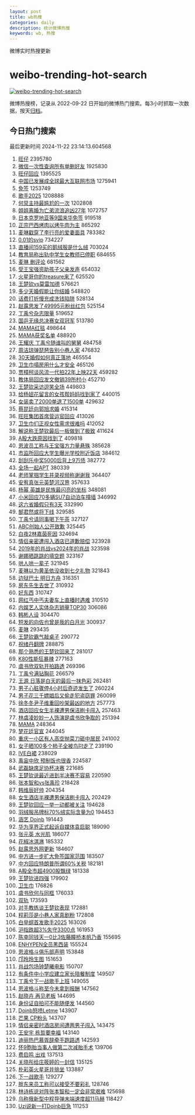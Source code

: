```yaml
---
layout: post
title: wb热搜
categories: daily
description: 统计微博热搜
keywords: wb, 热搜
---
```


微博实时热搜更新

# weibo-trending-hot-search

[![weibo-trending-hot-search](https://github.com/ameizi/weibo-trending-hot-search/actions/workflows/ci.yml/badge.svg)](https://github.com/ameizi/weibo-trending-hot-search/actions/workflows/ci.yml)

微博热搜榜，记录从 2022-09-22 日开始的微博热门搜索。每3小时抓取一次数据，按天[归档](./archives)。

## 今日热门搜索

<!-- BEGIN --> 
最后更新时间 2024-11-22 23:14:13.604568 
1. [旺仔](https://s.weibo.com/weibo?q=%E6%97%BA%E4%BB%94&t=31&band_rank=1&Refer=top) 2395780
1. [微信一次性查询所有单删好友](https://s.weibo.com/weibo?q=%23%E5%BE%AE%E4%BF%A1%E4%B8%80%E6%AC%A1%E6%80%A7%E6%9F%A5%E8%AF%A2%E6%89%80%E6%9C%89%E5%8D%95%E5%88%A0%E5%A5%BD%E5%8F%8B%23&t=31&band_rank=1&Refer=top) 1925830
1. [旺仔回应](https://s.weibo.com/weibo?q=%23%E6%97%BA%E4%BB%94%E5%9B%9E%E5%BA%94%23&t=31&band_rank=2&Refer=top) 1395525
1. [中国已发展成全球最大互联网市场](https://s.weibo.com/weibo?q=%23%E4%B8%AD%E5%9B%BD%E5%B7%B2%E5%8F%91%E5%B1%95%E6%88%90%E5%85%A8%E7%90%83%E6%9C%80%E5%A4%A7%E4%BA%92%E8%81%94%E7%BD%91%E5%B8%82%E5%9C%BA%23&t=31&band_rank=3&Refer=top) 1275941
1. [免签](https://s.weibo.com/weibo?q=%E5%85%8D%E7%AD%BE&t=31&band_rank=2&Refer=top) 1253749
1. [歌手2025](https://s.weibo.com/weibo?q=%E6%AD%8C%E6%89%8B2025&t=31&band_rank=1&Refer=top) 1208888
1. [何炅主持最尴尬的一次](https://s.weibo.com/weibo?q=%E4%BD%95%E7%82%85%E4%B8%BB%E6%8C%81%E6%9C%80%E5%B0%B4%E5%B0%AC%E7%9A%84%E4%B8%80%E6%AC%A1&t=31&band_rank=4&Refer=top) 1202808
1. [姐姐离婚为亡弟流浪追凶27年](https://s.weibo.com/weibo?q=%23%E5%A7%90%E5%A7%90%E7%A6%BB%E5%A9%9A%E4%B8%BA%E4%BA%A1%E5%BC%9F%E6%B5%81%E6%B5%AA%E8%BF%BD%E5%87%B627%E5%B9%B4%23&t=31&band_rank=4&Refer=top) 1072757
1. [日本克罗地亚等9国来华免签](https://s.weibo.com/weibo?q=%23%E6%97%A5%E6%9C%AC%E5%85%8B%E7%BD%97%E5%9C%B0%E4%BA%9A%E7%AD%899%E5%9B%BD%E6%9D%A5%E5%8D%8E%E5%85%8D%E7%AD%BE%23&t=31&band_rank=5&Refer=top) 919518
1. [正宗巴西烤肉以烤牛肉为主](https://s.weibo.com/weibo?q=%23%E6%AD%A3%E5%AE%97%E5%B7%B4%E8%A5%BF%E7%83%A4%E8%82%89%E4%BB%A5%E7%83%A4%E7%89%9B%E8%82%89%E4%B8%BA%E4%B8%BB%23&t=31&band_rank=3&Refer=top) 865292
1. [麦琳戳穿了李行亮的爱妻面具](https://s.weibo.com/weibo?q=%23%E9%BA%A6%E7%90%B3%E6%88%B3%E7%A9%BF%E4%BA%86%E6%9D%8E%E8%A1%8C%E4%BA%AE%E7%9A%84%E7%88%B1%E5%A6%BB%E9%9D%A2%E5%85%B7%23&t=31&band_rank=6&Refer=top) 783382
1. [0.01的svip](https://s.weibo.com/weibo?q=0.01%E7%9A%84svip&t=31&band_rank=5&Refer=top) 734227
1. [直播间159买的鹅绒服是什么绒](https://s.weibo.com/weibo?q=%23%E7%9B%B4%E6%92%AD%E9%97%B4159%E4%B9%B0%E7%9A%84%E9%B9%85%E7%BB%92%E6%9C%8D%E6%98%AF%E4%BB%80%E4%B9%88%E7%BB%92%23&t=31&band_rank=6&Refer=top) 703024
1. [教育局称出轨中学生女教师已停职](https://s.weibo.com/weibo?q=%23%E6%95%99%E8%82%B2%E5%B1%80%E7%A7%B0%E5%87%BA%E8%BD%A8%E4%B8%AD%E5%AD%A6%E7%94%9F%E5%A5%B3%E6%95%99%E5%B8%88%E5%B7%B2%E5%81%9C%E8%81%8C%23&t=31&band_rank=6&Refer=top) 684655
1. [麦琳 删评论](https://s.weibo.com/weibo?q=%E9%BA%A6%E7%90%B3%20%E5%88%A0%E8%AF%84%E8%AE%BA&t=31&band_rank=7&Refer=top) 681562
1. [受王宝强资助孩子父亲发声](https://s.weibo.com/weibo?q=%23%E5%8F%97%E7%8E%8B%E5%AE%9D%E5%BC%BA%E8%B5%84%E5%8A%A9%E5%AD%A9%E5%AD%90%E7%88%B6%E4%BA%B2%E5%8F%91%E5%A3%B0%23&t=31&band_rank=7&Refer=top) 654032
1. [火星哥你的treasure来了](https://s.weibo.com/weibo?q=%E7%81%AB%E6%98%9F%E5%93%A5%E4%BD%A0%E7%9A%84treasure%E6%9D%A5%E4%BA%86&t=31&band_rank=8&Refer=top) 625520
1. [王楚钦vs莫雷加德](https://s.weibo.com/weibo?q=%23%E7%8E%8B%E6%A5%9A%E9%92%A6vs%E8%8E%AB%E9%9B%B7%E5%8A%A0%E5%BE%B7%23&t=31&band_rank=8&Refer=top) 576621
1. [多少天婚假能让你结婚](https://s.weibo.com/weibo?q=%23%E5%A4%9A%E5%B0%91%E5%A4%A9%E5%A9%9A%E5%81%87%E8%83%BD%E8%AE%A9%E4%BD%A0%E7%BB%93%E5%A9%9A%23&t=31&band_rank=9&Refer=top) 548820
1. [话费打折慢充成洗钱陷阱](https://s.weibo.com/weibo?q=%23%E8%AF%9D%E8%B4%B9%E6%89%93%E6%8A%98%E6%85%A2%E5%85%85%E6%88%90%E6%B4%97%E9%92%B1%E9%99%B7%E9%98%B1%23&t=31&band_rank=10&Refer=top) 528134
1. [赵露思发了49995元粉丝红包](https://s.weibo.com/weibo?q=%23%E8%B5%B5%E9%9C%B2%E6%80%9D%E5%8F%91%E4%BA%8649995%E5%85%83%E7%B2%89%E4%B8%9D%E7%BA%A2%E5%8C%85%23&t=31&band_rank=11&Refer=top) 525154
1. [丁禹兮杂志限量](https://s.weibo.com/weibo?q=%23%E4%B8%81%E7%A6%B9%E5%85%AE%E6%9D%82%E5%BF%97%E9%99%90%E9%87%8F%23&t=31&band_rank=12&Refer=top) 519652
1. [国乒无缘总决赛女双冠军](https://s.weibo.com/weibo?q=%23%E5%9B%BD%E4%B9%92%E6%97%A0%E7%BC%98%E6%80%BB%E5%86%B3%E8%B5%9B%E5%A5%B3%E5%8F%8C%E5%86%A0%E5%86%9B%23&t=31&band_rank=7&Refer=top) 513780
1. [MAMA红毯](https://s.weibo.com/weibo?q=MAMA%E7%BA%A2%E6%AF%AF&t=31&band_rank=13&Refer=top) 498644
1. [MAMA获奖名单](https://s.weibo.com/weibo?q=%23MAMA%E8%8E%B7%E5%A5%96%E5%90%8D%E5%8D%95%23&t=31&band_rank=9&Refer=top) 488920
1. [王耀庆 丁禹兮随谁叫的舅舅](https://s.weibo.com/weibo?q=%E7%8E%8B%E8%80%80%E5%BA%86%20%E4%B8%81%E7%A6%B9%E5%85%AE%E9%9A%8F%E8%B0%81%E5%8F%AB%E7%9A%84%E8%88%85%E8%88%85&t=31&band_rank=8&Refer=top) 484758
1. [周洁琼弹琵琶告别小巷人家](https://s.weibo.com/weibo?q=%23%E5%91%A8%E6%B4%81%E7%90%BC%E5%BC%B9%E7%90%B5%E7%90%B6%E5%91%8A%E5%88%AB%E5%B0%8F%E5%B7%B7%E4%BA%BA%E5%AE%B6%23&t=31&band_rank=9&Refer=top) 476832
1. [30天婚假如何真正落地](https://s.weibo.com/weibo?q=%2330%E5%A4%A9%E5%A9%9A%E5%81%87%E5%A6%82%E4%BD%95%E7%9C%9F%E6%AD%A3%E8%90%BD%E5%9C%B0%23&t=31&band_rank=10&Refer=top) 465554
1. [卫生巾塌房用什么才安全](https://s.weibo.com/weibo?q=%23%E5%8D%AB%E7%94%9F%E5%B7%BE%E5%A1%8C%E6%88%BF%E7%94%A8%E4%BB%80%E4%B9%88%E6%89%8D%E5%AE%89%E5%85%A8%23&t=31&band_rank=11&Refer=top) 465126
1. [贾樟柯谈风流一代拍22年上映22天](https://s.weibo.com/weibo?q=%23%E8%B4%BE%E6%A8%9F%E6%9F%AF%E8%B0%88%E9%A3%8E%E6%B5%81%E4%B8%80%E4%BB%A3%E6%8B%8D22%E5%B9%B4%E4%B8%8A%E6%98%A022%E5%A4%A9%23&t=31&band_rank=14&Refer=top) 459282
1. [教体局回应发文撤销39所村小](https://s.weibo.com/weibo?q=%23%E6%95%99%E4%BD%93%E5%B1%80%E5%9B%9E%E5%BA%94%E5%8F%91%E6%96%87%E6%92%A4%E9%94%8039%E6%89%80%E6%9D%91%E5%B0%8F%23&t=31&band_rank=15&Refer=top) 452710
1. [王楚钦采访逗笑全场](https://s.weibo.com/weibo?q=%23%E7%8E%8B%E6%A5%9A%E9%92%A6%E9%87%87%E8%AE%BF%E9%80%97%E7%AC%91%E5%85%A8%E5%9C%BA%23&t=31&band_rank=16&Refer=top) 449803
1. [给杨妞花留言的女孩帮妈妈找到家了](https://s.weibo.com/weibo?q=%23%E7%BB%99%E6%9D%A8%E5%A6%9E%E8%8A%B1%E7%95%99%E8%A8%80%E7%9A%84%E5%A5%B3%E5%AD%A9%E5%B8%AE%E5%A6%88%E5%A6%88%E6%89%BE%E5%88%B0%E5%AE%B6%E4%BA%86%23&t=31&band_rank=10&Refer=top) 440015
1. [女装卖了2000单退了1500单](https://s.weibo.com/weibo?q=%23%E5%A5%B3%E8%A3%85%E5%8D%96%E4%BA%862000%E5%8D%95%E9%80%80%E4%BA%861500%E5%8D%95%23&t=31&band_rank=17&Refer=top) 429632
1. [蔡昆廷向郭旭求婚](https://s.weibo.com/weibo?q=%23%E8%94%A1%E6%98%86%E5%BB%B7%E5%90%91%E9%83%AD%E6%97%AD%E6%B1%82%E5%A9%9A%23&t=31&band_rank=13&Refer=top) 415314
1. [旺旺集团首席营运官回应](https://s.weibo.com/weibo?q=%23%E6%97%BA%E6%97%BA%E9%9B%86%E5%9B%A2%E9%A6%96%E5%B8%AD%E8%90%A5%E8%BF%90%E5%AE%98%E5%9B%9E%E5%BA%94%23&t=31&band_rank=14&Refer=top) 413026
1. [卫生巾们正视女性需求很难吗](https://s.weibo.com/weibo?q=%23%E5%8D%AB%E7%94%9F%E5%B7%BE%E4%BB%AC%E6%AD%A3%E8%A7%86%E5%A5%B3%E6%80%A7%E9%9C%80%E6%B1%82%E5%BE%88%E9%9A%BE%E5%90%97%23&t=31&band_rank=15&Refer=top) 412052
1. [解说称王楚钦最后一板做到了极致](https://s.weibo.com/weibo?q=%23%E8%A7%A3%E8%AF%B4%E7%A7%B0%E7%8E%8B%E6%A5%9A%E9%92%A6%E6%9C%80%E5%90%8E%E4%B8%80%E6%9D%BF%E5%81%9A%E5%88%B0%E4%BA%86%E6%9E%81%E8%87%B4%23&t=31&band_rank=16&Refer=top) 411624
1. [A股大跌原因找到了](https://s.weibo.com/weibo?q=%23A%E8%82%A1%E5%A4%A7%E8%B7%8C%E5%8E%9F%E5%9B%A0%E6%89%BE%E5%88%B0%E4%BA%86%23&t=31&band_rank=18&Refer=top) 409818
1. [恩波员工称与王宝强方力量悬殊](https://s.weibo.com/weibo?q=%23%E6%81%A9%E6%B3%A2%E5%91%98%E5%B7%A5%E7%A7%B0%E4%B8%8E%E7%8E%8B%E5%AE%9D%E5%BC%BA%E6%96%B9%E5%8A%9B%E9%87%8F%E6%82%AC%E6%AE%8A%23&t=31&band_rank=18&Refer=top) 385628
1. [市监所回应大学生曝光学校附近饭店](https://s.weibo.com/weibo?q=%23%E5%B8%82%E7%9B%91%E6%89%80%E5%9B%9E%E5%BA%94%E5%A4%A7%E5%AD%A6%E7%94%9F%E6%9B%9D%E5%85%89%E5%AD%A6%E6%A0%A1%E9%99%84%E8%BF%91%E9%A5%AD%E5%BA%97%23&t=31&band_rank=15&Refer=top) 384612
1. [刮刮乐中奖5000后背上9万债](https://s.weibo.com/weibo?q=%23%E5%88%AE%E5%88%AE%E4%B9%90%E4%B8%AD%E5%A5%965000%E5%90%8E%E8%83%8C%E4%B8%8A9%E4%B8%87%E5%80%BA%23&t=31&band_rank=16&Refer=top) 382772
1. [全场一起APT](https://s.weibo.com/weibo?q=%23%E5%85%A8%E5%9C%BA%E4%B8%80%E8%B5%B7APT%23&t=31&band_rank=19&Refer=top) 380339
1. [老师掌掴学生并录视频称谢谢我](https://s.weibo.com/weibo?q=%23%E8%80%81%E5%B8%88%E6%8E%8C%E6%8E%B4%E5%AD%A6%E7%94%9F%E5%B9%B6%E5%BD%95%E8%A7%86%E9%A2%91%E7%A7%B0%E8%B0%A2%E8%B0%A2%E6%88%91%23&t=31&band_rank=20&Refer=top) 364407
1. [安宥真张元英楚河汉界](https://s.weibo.com/weibo?q=%23%E5%AE%89%E5%AE%A5%E7%9C%9F%E5%BC%A0%E5%85%83%E8%8B%B1%E6%A5%9A%E6%B2%B3%E6%B1%89%E7%95%8C%23&t=31&band_rank=17&Refer=top) 357633
1. [杨幂 英雄是民族最闪亮的坐标](https://s.weibo.com/weibo?q=%E6%9D%A8%E5%B9%82%20%E8%8B%B1%E9%9B%84%E6%98%AF%E6%B0%91%E6%97%8F%E6%9C%80%E9%97%AA%E4%BA%AE%E7%9A%84%E5%9D%90%E6%A0%87&t=31&band_rank=19&Refer=top) 348081
1. [小米回应70多辆SU7自动泊车撞墙](https://s.weibo.com/weibo?q=%23%E5%B0%8F%E7%B1%B3%E5%9B%9E%E5%BA%9470%E5%A4%9A%E8%BE%86SU7%E8%87%AA%E5%8A%A8%E6%B3%8A%E8%BD%A6%E6%92%9E%E5%A2%99%23&t=31&band_rank=18&Refer=top) 346992
1. [这六省婚假只有3天](https://s.weibo.com/weibo?q=%23%E8%BF%99%E5%85%AD%E7%9C%81%E5%A9%9A%E5%81%87%E5%8F%AA%E6%9C%893%E5%A4%A9%23&t=31&band_rank=20&Refer=top) 332990
1. [郜君然或将下线](https://s.weibo.com/weibo?q=%E9%83%9C%E5%90%9B%E7%84%B6%E6%88%96%E5%B0%86%E4%B8%8B%E7%BA%BF&t=31&band_rank=19&Refer=top) 329585
1. [丁禹兮请同事喝下午茶](https://s.weibo.com/weibo?q=%23%E4%B8%81%E7%A6%B9%E5%85%AE%E8%AF%B7%E5%90%8C%E4%BA%8B%E5%96%9D%E4%B8%8B%E5%8D%88%E8%8C%B6%23&t=31&band_rank=22&Refer=top) 327127
1. [ABC创始人公开致歉](https://s.weibo.com/weibo?q=%23ABC%E5%88%9B%E5%A7%8B%E4%BA%BA%E5%85%AC%E5%BC%80%E8%87%B4%E6%AD%89%23&t=31&band_rank=21&Refer=top) 325445
1. [白夜2林嘉茵死因](https://s.weibo.com/weibo?q=%E7%99%BD%E5%A4%9C2%E6%9E%97%E5%98%89%E8%8C%B5%E6%AD%BB%E5%9B%A0&t=31&band_rank=23&Refer=top) 324694
1. [情侣亲密遭闯入酒店已道歉赔偿](https://s.weibo.com/weibo?q=%23%E6%83%85%E4%BE%A3%E4%BA%B2%E5%AF%86%E9%81%AD%E9%97%AF%E5%85%A5%E9%85%92%E5%BA%97%E5%B7%B2%E9%81%93%E6%AD%89%E8%B5%94%E5%81%BF%23&t=31&band_rank=20&Refer=top) 323928
1. [2019年的肖战vs2024年的肖战](https://s.weibo.com/weibo?q=%232019%E5%B9%B4%E7%9A%84%E8%82%96%E6%88%98vs2024%E5%B9%B4%E7%9A%84%E8%82%96%E6%88%98%23&t=31&band_rank=24&Refer=top) 323598
1. [谢娜晒跳跳的填空题](https://s.weibo.com/weibo?q=%23%E8%B0%A2%E5%A8%9C%E6%99%92%E8%B7%B3%E8%B7%B3%E7%9A%84%E5%A1%AB%E7%A9%BA%E9%A2%98%23&t=31&band_rank=22&Refer=top) 323167
1. [哄人哄一辈子](https://s.weibo.com/weibo?q=%E5%93%84%E4%BA%BA%E5%93%84%E4%B8%80%E8%BE%88%E5%AD%90&t=31&band_rank=21&Refer=top) 321945
1. [麦琳以为黄圣依没收到七夕礼物](https://s.weibo.com/weibo?q=%23%E9%BA%A6%E7%90%B3%E4%BB%A5%E4%B8%BA%E9%BB%84%E5%9C%A3%E4%BE%9D%E6%B2%A1%E6%94%B6%E5%88%B0%E4%B8%83%E5%A4%95%E7%A4%BC%E7%89%A9%23&t=31&band_rank=23&Refer=top) 321843
1. [边狱巴士 明日方舟](https://s.weibo.com/weibo?q=%E8%BE%B9%E7%8B%B1%E5%B7%B4%E5%A3%AB%20%E6%98%8E%E6%97%A5%E6%96%B9%E8%88%9F&t=31&band_rank=25&Refer=top) 316351
1. [房东先生去世了](https://s.weibo.com/weibo?q=%23%E6%88%BF%E4%B8%9C%E5%85%88%E7%94%9F%E5%8E%BB%E4%B8%96%E4%BA%86%23&t=31&band_rank=26&Refer=top) 310932
1. [好东西](https://s.weibo.com/weibo?q=%E5%A5%BD%E4%B8%9C%E8%A5%BF&t=31&band_rank=45&Refer=top) 310747
1. [网红丐中丐夫妻车上直播时遇难](https://s.weibo.com/weibo?q=%23%E7%BD%91%E7%BA%A2%E4%B8%90%E4%B8%AD%E4%B8%90%E5%A4%AB%E5%A6%BB%E8%BD%A6%E4%B8%8A%E7%9B%B4%E6%92%AD%E6%97%B6%E9%81%87%E9%9A%BE%23&t=31&band_rank=27&Refer=top) 310510
1. [内娱艺人实体杂志销量TOP30](https://s.weibo.com/weibo?q=%23%E5%86%85%E5%A8%B1%E8%89%BA%E4%BA%BA%E5%AE%9E%E4%BD%93%E6%9D%82%E5%BF%97%E9%94%80%E9%87%8FTOP30%23&t=31&band_rank=28&Refer=top) 306086
1. [韩彬人设](https://s.weibo.com/weibo?q=%E9%9F%A9%E5%BD%AC%E4%BA%BA%E8%AE%BE&t=31&band_rank=29&Refer=top) 304470
1. [短发的向佐也曾是我的白月光](https://s.weibo.com/weibo?q=%E7%9F%AD%E5%8F%91%E7%9A%84%E5%90%91%E4%BD%90%E4%B9%9F%E6%9B%BE%E6%98%AF%E6%88%91%E7%9A%84%E7%99%BD%E6%9C%88%E5%85%89&t=31&band_rank=31&Refer=top) 300937
1. [麦琳](https://s.weibo.com/weibo?q=%E9%BA%A6%E7%90%B3&t=31&band_rank=32&Refer=top) 293435
1. [王楚钦霸气敲桌子](https://s.weibo.com/weibo?q=%E7%8E%8B%E6%A5%9A%E9%92%A6%E9%9C%B8%E6%B0%94%E6%95%B2%E6%A1%8C%E5%AD%90&t=31&band_rank=24&Refer=top) 290772
1. [祝绪丹翻牌](https://s.weibo.com/weibo?q=%E7%A5%9D%E7%BB%AA%E4%B8%B9%E7%BF%BB%E7%89%8C&t=31&band_rank=24&Refer=top) 288875
1. [那个熟悉的王楚钦回来了](https://s.weibo.com/weibo?q=%23%E9%82%A3%E4%B8%AA%E7%86%9F%E6%82%89%E7%9A%84%E7%8E%8B%E6%A5%9A%E9%92%A6%E5%9B%9E%E6%9D%A5%E4%BA%86%23&t=31&band_rank=25&Refer=top) 281017
1. [K80性能狂暴辣](https://s.weibo.com/weibo?q=%23K80%E6%80%A7%E8%83%BD%E7%8B%82%E6%9A%B4%E8%BE%A3%23&t=31&band_rank=25&Refer=top) 277163
1. [虞书欣双轨开拍路透](https://s.weibo.com/weibo?q=%23%E8%99%9E%E4%B9%A6%E6%AC%A3%E5%8F%8C%E8%BD%A8%E5%BC%80%E6%8B%8D%E8%B7%AF%E9%80%8F%23&t=31&band_rank=26&Refer=top) 269396
1. [丁禹兮满钻胸花](https://s.weibo.com/weibo?q=%23%E4%B8%81%E7%A6%B9%E5%85%AE%E6%BB%A1%E9%92%BB%E8%83%B8%E8%8A%B1%23&t=31&band_rank=28&Refer=top) 266579
1. [王源 日落是白天的最后一抹色彩](https://s.weibo.com/weibo?q=%E7%8E%8B%E6%BA%90%20%E6%97%A5%E8%90%BD%E6%98%AF%E7%99%BD%E5%A4%A9%E7%9A%84%E6%9C%80%E5%90%8E%E4%B8%80%E6%8A%B9%E8%89%B2%E5%BD%A9&t=31&band_rank=29&Refer=top) 262481
1. [男子心脏骤停4小时后奇迹发生了](https://s.weibo.com/weibo?q=%23%E7%94%B7%E5%AD%90%E5%BF%83%E8%84%8F%E9%AA%A4%E5%81%9C4%E5%B0%8F%E6%97%B6%E5%90%8E%E5%A5%87%E8%BF%B9%E5%8F%91%E7%94%9F%E4%BA%86%23&t=31&band_rank=30&Refer=top) 260224
1. [男子花三千嫖娼后又偷走犯盗窃罪](https://s.weibo.com/weibo?q=%23%E7%94%B7%E5%AD%90%E8%8A%B1%E4%B8%89%E5%8D%83%E5%AB%96%E5%A8%BC%E5%90%8E%E5%8F%88%E5%81%B7%E8%B5%B0%E7%8A%AF%E7%9B%97%E7%AA%83%E7%BD%AA%23&t=31&band_rank=31&Refer=top) 260099
1. [徐冬冬尹子维重回吵架最凶的地方](https://s.weibo.com/weibo?q=%E5%BE%90%E5%86%AC%E5%86%AC%E5%B0%B9%E5%AD%90%E7%BB%B4%E9%87%8D%E5%9B%9E%E5%90%B5%E6%9E%B6%E6%9C%80%E5%87%B6%E7%9A%84%E5%9C%B0%E6%96%B9&t=31&band_rank=27&Refer=top) 257773
1. [酒店回应女生半裸遭男保洁刷卡闯入](https://s.weibo.com/weibo?q=%23%E9%85%92%E5%BA%97%E5%9B%9E%E5%BA%94%E5%A5%B3%E7%94%9F%E5%8D%8A%E8%A3%B8%E9%81%AD%E7%94%B7%E4%BF%9D%E6%B4%81%E5%88%B7%E5%8D%A1%E9%97%AF%E5%85%A5%23&t=31&band_rank=28&Refer=top) 257463
1. [林虞凌妙妙一人饰演是虞书欣争取的](https://s.weibo.com/weibo?q=%23%E6%9E%97%E8%99%9E%E5%87%8C%E5%A6%99%E5%A6%99%E4%B8%80%E4%BA%BA%E9%A5%B0%E6%BC%94%E6%98%AF%E8%99%9E%E4%B9%A6%E6%AC%A3%E4%BA%89%E5%8F%96%E7%9A%84%23&t=31&band_rank=32&Refer=top) 251394
1. [MAMA](https://s.weibo.com/weibo?q=MAMA&t=31&band_rank=33&Refer=top) 248364
1. [梦花廷官宣](https://s.weibo.com/weibo?q=%23%E6%A2%A6%E8%8A%B1%E5%BB%B7%E5%AE%98%E5%AE%A3%23&t=31&band_rank=29&Refer=top) 244045
1. [重庆一小区有人高空抛菜刀砸中居民](https://s.weibo.com/weibo?q=%23%E9%87%8D%E5%BA%86%E4%B8%80%E5%B0%8F%E5%8C%BA%E6%9C%89%E4%BA%BA%E9%AB%98%E7%A9%BA%E6%8A%9B%E8%8F%9C%E5%88%80%E7%A0%B8%E4%B8%AD%E5%B1%85%E6%B0%91%23&t=31&band_rank=30&Refer=top) 241002
1. [女子晒100多个柿子全被鸟叼走了](https://s.weibo.com/weibo?q=%23%E5%A5%B3%E5%AD%90%E6%99%92100%E5%A4%9A%E4%B8%AA%E6%9F%BF%E5%AD%90%E5%85%A8%E8%A2%AB%E9%B8%9F%E5%8F%BC%E8%B5%B0%E4%BA%86%23&t=31&band_rank=33&Refer=top) 239190
1. [IVE白裙](https://s.weibo.com/weibo?q=IVE%E7%99%BD%E8%A3%99&t=31&band_rank=31&Refer=top) 238029
1. [禹宙中欣 预制饭也很香](https://s.weibo.com/weibo?q=%E7%A6%B9%E5%AE%99%E4%B8%AD%E6%AC%A3%20%E9%A2%84%E5%88%B6%E9%A5%AD%E4%B9%9F%E5%BE%88%E9%A6%99&t=31&band_rank=34&Refer=top) 224587
1. [武磊缺席足协杯决赛](https://s.weibo.com/weibo?q=%23%E6%AD%A6%E7%A3%8A%E7%BC%BA%E5%B8%AD%E8%B6%B3%E5%8D%8F%E6%9D%AF%E5%86%B3%E8%B5%9B%23&t=31&band_rank=32&Refer=top) 221685
1. [王楚钦说最近进到半决赛不容易](https://s.weibo.com/weibo?q=%23%E7%8E%8B%E6%A5%9A%E9%92%A6%E8%AF%B4%E6%9C%80%E8%BF%91%E8%BF%9B%E5%88%B0%E5%8D%8A%E5%86%B3%E8%B5%9B%E4%B8%8D%E5%AE%B9%E6%98%93%23&t=31&band_rank=33&Refer=top) 220590
1. [张本智和vs张禹珍](https://s.weibo.com/weibo?q=%E5%BC%A0%E6%9C%AC%E6%99%BA%E5%92%8Cvs%E5%BC%A0%E7%A6%B9%E7%8F%8D&t=31&band_rank=34&Refer=top) 218428
1. [韩维辰好帅](https://s.weibo.com/weibo?q=%E9%9F%A9%E7%BB%B4%E8%BE%B0%E5%A5%BD%E5%B8%85&t=31&band_rank=36&Refer=top) 204354
1. [女生酒店半裸遭男保洁刷卡闯入](https://s.weibo.com/weibo?q=%23%E5%A5%B3%E7%94%9F%E9%85%92%E5%BA%97%E5%8D%8A%E8%A3%B8%E9%81%AD%E7%94%B7%E4%BF%9D%E6%B4%81%E5%88%B7%E5%8D%A1%E9%97%AF%E5%85%A5%23&t=31&band_rank=37&Refer=top) 202429
1. [王楚钦回应一举一动都被关注](https://s.weibo.com/weibo?q=%23%E7%8E%8B%E6%A5%9A%E9%92%A6%E5%9B%9E%E5%BA%94%E4%B8%80%E4%B8%BE%E4%B8%80%E5%8A%A8%E9%83%BD%E8%A2%AB%E5%85%B3%E6%B3%A8%23&t=31&band_rank=38&Refer=top) 194628
1. [羽绒服吊牌标70%绒实际含量为0](https://s.weibo.com/weibo?q=%23%E7%BE%BD%E7%BB%92%E6%9C%8D%E5%90%8A%E7%89%8C%E6%A0%8770%25%E7%BB%92%E5%AE%9E%E9%99%85%E5%90%AB%E9%87%8F%E4%B8%BA0%23&t=31&band_rank=39&Refer=top) 194453
1. [涵艺 Doinb](https://s.weibo.com/weibo?q=%E6%B6%B5%E8%89%BA%20Doinb&t=31&band_rank=35&Refer=top) 191443
1. [华为享界正式起诉自媒体袁启聪](https://s.weibo.com/weibo?q=%23%E5%8D%8E%E4%B8%BA%E4%BA%AB%E7%95%8C%E6%AD%A3%E5%BC%8F%E8%B5%B7%E8%AF%89%E8%87%AA%E5%AA%92%E4%BD%93%E8%A2%81%E5%90%AF%E8%81%AA%23&t=31&band_rank=34&Refer=top) 189090
1. [张元英 水光肌](https://s.weibo.com/weibo?q=%E5%BC%A0%E5%85%83%E8%8B%B1%20%E6%B0%B4%E5%85%89%E8%82%8C&t=31&band_rank=40&Refer=top) 186077
1. [花椒冰淇淋](https://s.weibo.com/weibo?q=%E8%8A%B1%E6%A4%92%E5%86%B0%E6%B7%87%E6%B7%8B&t=31&band_rank=41&Refer=top) 185332
1. [赵露思外网更新](https://s.weibo.com/weibo?q=%23%E8%B5%B5%E9%9C%B2%E6%80%9D%E5%A4%96%E7%BD%91%E6%9B%B4%E6%96%B0%23&t=31&band_rank=42&Refer=top) 184607
1. [中方进一步扩大免签国家范围](https://s.weibo.com/weibo?q=%23%E4%B8%AD%E6%96%B9%E8%BF%9B%E4%B8%80%E6%AD%A5%E6%89%A9%E5%A4%A7%E5%85%8D%E7%AD%BE%E5%9B%BD%E5%AE%B6%E8%8C%83%E5%9B%B4%23&t=31&band_rank=43&Refer=top) 183507
1. [中方回应特朗普所谓60%关税](https://s.weibo.com/weibo?q=%23%E4%B8%AD%E6%96%B9%E5%9B%9E%E5%BA%94%E7%89%B9%E6%9C%97%E6%99%AE%E6%89%80%E8%B0%9360%25%E5%85%B3%E7%A8%8E%23&t=31&band_rank=35&Refer=top) 182181
1. [A股全市超4900股飘绿](https://s.weibo.com/weibo?q=%23A%E8%82%A1%E5%85%A8%E5%B8%82%E8%B6%854900%E8%82%A1%E9%A3%98%E7%BB%BF%23&t=31&band_rank=36&Refer=top) 181338
1. [王楚钦进四强](https://s.weibo.com/weibo?q=%23%E7%8E%8B%E6%A5%9A%E9%92%A6%E8%BF%9B%E5%9B%9B%E5%BC%BA%23&t=31&band_rank=37&Refer=top) 179902
1. [卫生巾](https://s.weibo.com/weibo?q=%E5%8D%AB%E7%94%9F%E5%B7%BE&t=31&band_rank=44&Refer=top) 176826
1. [虞书欣何与同框](https://s.weibo.com/weibo?q=%23%E8%99%9E%E4%B9%A6%E6%AC%A3%E4%BD%95%E4%B8%8E%E5%90%8C%E6%A1%86%23&t=31&band_rank=37&Refer=top) 176033
1. [双轨](https://s.weibo.com/weibo?q=%E5%8F%8C%E8%BD%A8&t=31&band_rank=38&Refer=top) 173593
1. [对手教练谈王楚钦表现](https://s.weibo.com/weibo?q=%23%E5%AF%B9%E6%89%8B%E6%95%99%E7%BB%83%E8%B0%88%E7%8E%8B%E6%A5%9A%E9%92%A6%E8%A1%A8%E7%8E%B0%23&t=31&band_rank=39&Refer=top) 172881
1. [程莉莎是小巷人家真剧粉](https://s.weibo.com/weibo?q=%E7%A8%8B%E8%8E%89%E8%8E%8E%E6%98%AF%E5%B0%8F%E5%B7%B7%E4%BA%BA%E5%AE%B6%E7%9C%9F%E5%89%A7%E7%B2%89&t=31&band_rank=40&Refer=top) 172808
1. [白举纲首发歌手2025](https://s.weibo.com/weibo?q=%23%E7%99%BD%E4%B8%BE%E7%BA%B2%E9%A6%96%E5%8F%91%E6%AD%8C%E6%89%8B2025%23&t=31&band_rank=38&Refer=top) 163026
1. [沪指跌超3%失守3300点](https://s.weibo.com/weibo?q=%23%E6%B2%AA%E6%8C%87%E8%B7%8C%E8%B6%853%25%E5%A4%B1%E5%AE%883300%E7%82%B9%23&t=31&band_rank=41&Refer=top) 161953
1. [陈幸同钱天一0比3佐藤瞳桥本帆乃香](https://s.weibo.com/weibo?q=%23%E9%99%88%E5%B9%B8%E5%90%8C%E9%92%B1%E5%A4%A9%E4%B8%800%E6%AF%943%E4%BD%90%E8%97%A4%E7%9E%B3%E6%A1%A5%E6%9C%AC%E5%B8%86%E4%B9%83%E9%A6%99%23&t=31&band_rank=46&Refer=top) 155695
1. [ENHYPEN全员黑西装](https://s.weibo.com/weibo?q=ENHYPEN%E5%85%A8%E5%91%98%E9%BB%91%E8%A5%BF%E8%A3%85&t=31&band_rank=42&Refer=top) 155524
1. [恩波格斗俱乐部声明](https://s.weibo.com/weibo?q=%23%E6%81%A9%E6%B3%A2%E6%A0%BC%E6%96%97%E4%BF%B1%E4%B9%90%E9%83%A8%E5%A3%B0%E6%98%8E%23&t=31&band_rank=43&Refer=top) 153848
1. [邝玲玲生图](https://s.weibo.com/weibo?q=%23%E9%82%9D%E7%8E%B2%E7%8E%B2%E7%94%9F%E5%9B%BE%23&t=31&band_rank=40&Refer=top) 151653
1. [肖战包场钟楚曦电影](https://s.weibo.com/weibo?q=%23%E8%82%96%E6%88%98%E5%8C%85%E5%9C%BA%E9%92%9F%E6%A5%9A%E6%9B%A6%E7%94%B5%E5%BD%B1%23&t=31&band_rank=44&Refer=top) 150707
1. [有条件中小学应建立家长陪餐制度](https://s.weibo.com/weibo?q=%23%E6%9C%89%E6%9D%A1%E4%BB%B6%E4%B8%AD%E5%B0%8F%E5%AD%A6%E5%BA%94%E5%BB%BA%E7%AB%8B%E5%AE%B6%E9%95%BF%E9%99%AA%E9%A4%90%E5%88%B6%E5%BA%A6%23&t=31&band_rank=41&Refer=top) 149507
1. [丁禹兮下一战歌手上班](https://s.weibo.com/weibo?q=%23%E4%B8%81%E7%A6%B9%E5%85%AE%E4%B8%8B%E4%B8%80%E6%88%98%E6%AD%8C%E6%89%8B%E4%B8%8A%E7%8F%AD%23&t=31&band_rank=47&Refer=top) 149055
1. [恩波格斗称至今未拿到报酬](https://s.weibo.com/weibo?q=%23%E6%81%A9%E6%B3%A2%E6%A0%BC%E6%96%97%E7%A7%B0%E8%87%B3%E4%BB%8A%E6%9C%AA%E6%8B%BF%E5%88%B0%E6%8A%A5%E9%85%AC%23&t=31&band_rank=45&Refer=top) 147562
1. [赵晓卉 再见老板](https://s.weibo.com/weibo?q=%E8%B5%B5%E6%99%93%E5%8D%89%20%E5%86%8D%E8%A7%81%E8%80%81%E6%9D%BF&t=31&band_rank=46&Refer=top) 144695
1. [身份证自拍可不能随便发](https://s.weibo.com/weibo?q=%23%E8%BA%AB%E4%BB%BD%E8%AF%81%E8%87%AA%E6%8B%8D%E5%8F%AF%E4%B8%8D%E8%83%BD%E9%9A%8F%E4%BE%BF%E5%8F%91%23&t=31&band_rank=47&Refer=top) 144560
1. [Doinb怒喷Letme](https://s.weibo.com/weibo?q=%23Doinb%E6%80%92%E5%96%B7Letme%23&t=31&band_rank=42&Refer=top) 143907
1. [芒果 CP粉头](https://s.weibo.com/weibo?q=%E8%8A%92%E6%9E%9C%20CP%E7%B2%89%E5%A4%B4&t=31&band_rank=43&Refer=top) 143707
1. [情侣亲密时酒店房间遭两男子闯入](https://s.weibo.com/weibo?q=%23%E6%83%85%E4%BE%A3%E4%BA%B2%E5%AF%86%E6%97%B6%E9%85%92%E5%BA%97%E6%88%BF%E9%97%B4%E9%81%AD%E4%B8%A4%E7%94%B7%E5%AD%90%E9%97%AF%E5%85%A5%23&t=31&band_rank=48&Refer=top) 143475
1. [王安宇 栋哲要幸福](https://s.weibo.com/weibo?q=%E7%8E%8B%E5%AE%89%E5%AE%87%20%E6%A0%8B%E5%93%B2%E8%A6%81%E5%B9%B8%E7%A6%8F&t=31&band_rank=44&Refer=top) 143140
1. [迪丽热巴慕胥辞牵手跑路透](https://s.weibo.com/weibo?q=%23%E8%BF%AA%E4%B8%BD%E7%83%AD%E5%B7%B4%E6%85%95%E8%83%A5%E8%BE%9E%E7%89%B5%E6%89%8B%E8%B7%91%E8%B7%AF%E9%80%8F%23&t=31&band_rank=49&Refer=top) 142593
1. [怀9胞胎当事人做第二次减胎手术](https://s.weibo.com/weibo?q=%23%E6%80%809%E8%83%9E%E8%83%8E%E5%BD%93%E4%BA%8B%E4%BA%BA%E5%81%9A%E7%AC%AC%E4%BA%8C%E6%AC%A1%E5%87%8F%E8%83%8E%E6%89%8B%E6%9C%AF%23&t=31&band_rank=48&Refer=top) 139706
1. [费启鸣 出戏](https://s.weibo.com/weibo?q=%E8%B4%B9%E5%90%AF%E9%B8%A3%20%E5%87%BA%E6%88%8F&t=31&band_rank=50&Refer=top) 137513
1. [关晓彤给庄筱婷的一封信](https://s.weibo.com/weibo?q=%23%E5%85%B3%E6%99%93%E5%BD%A4%E7%BB%99%E5%BA%84%E7%AD%B1%E5%A9%B7%E7%9A%84%E4%B8%80%E5%B0%81%E4%BF%A1%23&t=31&band_rank=45&Refer=top) 135125
1. [朴彩英火星哥并排坐](https://s.weibo.com/weibo?q=%E6%9C%B4%E5%BD%A9%E8%8B%B1%E7%81%AB%E6%98%9F%E5%93%A5%E5%B9%B6%E6%8E%92%E5%9D%90&t=31&band_rank=49&Refer=top) 133887
1. [下一战歌手](https://s.weibo.com/weibo?q=%E4%B8%8B%E4%B8%80%E6%88%98%E6%AD%8C%E6%89%8B&t=31&band_rank=50&Refer=top) 129277
1. [胖东来员工称可以接受不要彩礼](https://s.weibo.com/weibo?q=%23%E8%83%96%E4%B8%9C%E6%9D%A5%E5%91%98%E5%B7%A5%E7%A7%B0%E5%8F%AF%E4%BB%A5%E6%8E%A5%E5%8F%97%E4%B8%8D%E8%A6%81%E5%BD%A9%E7%A4%BC%23&t=31&band_rank=46&Refer=top) 128746
1. [林诗栋说对阵张本智和一定会非常艰难](https://s.weibo.com/weibo?q=%23%E6%9E%97%E8%AF%97%E6%A0%8B%E8%AF%B4%E5%AF%B9%E9%98%B5%E5%BC%A0%E6%9C%AC%E6%99%BA%E5%92%8C%E4%B8%80%E5%AE%9A%E4%BC%9A%E9%9D%9E%E5%B8%B8%E8%89%B0%E9%9A%BE%23&t=31&band_rank=48&Refer=top) 125698
1. [乌称俄新型中程导弹末端速度超11马赫](https://s.weibo.com/weibo?q=%23%E4%B9%8C%E7%A7%B0%E4%BF%84%E6%96%B0%E5%9E%8B%E4%B8%AD%E7%A8%8B%E5%AF%BC%E5%BC%B9%E6%9C%AB%E7%AB%AF%E9%80%9F%E5%BA%A6%E8%B6%8511%E9%A9%AC%E8%B5%AB%23&t=31&band_rank=49&Refer=top) 118427
1. [Uzi说新一打Doinb巨急](https://s.weibo.com/weibo?q=%23Uzi%E8%AF%B4%E6%96%B0%E4%B8%80%E6%89%93Doinb%E5%B7%A8%E6%80%A5%23&t=31&band_rank=50&Refer=top) 111253
<!-- END -->

